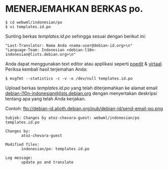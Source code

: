 # MENERJEMAHKAN BERKAS po.

    $ cd webwml/indonesian/po
    $ vi templates.id.po

Sunting berkas *templates.id.po* sehingga sesuai dengan berikut ini:

```
"Last-Translator: Nama Anda <nama-user@debian-id.org>\n"
"Language-Team: Indonesian <debian-l10n-indonesian@lists.debian.org>\n"
```

Anda dapat menggunakan text editor atau applikasi seperti [poedit](https://poedit.net/download "unduh poedit") & 
[virtaal](http://virtaal.translatehouse.org/download.html "unduh virtaal"). Periksa kembali hasil terjemahan Anda:

    $ msgfmt --statistics -c -v -o /dev/null templates.id.po

Upload berkas *templates.id.po* yang telah diterjemahkan ke alamat email debian-l10n-indonesian@lists.debian.org dengan 
menyertakan deskripsi tentang apa yang telah Anda kerjakan.

Contoh: ftp://debian-id.alioth.debian.org/pub/debian-id/send-email-po.png

```
Subjek: Changes by atoz-chevara-guest: webwml/indonesian/po templates.id.po

Changes by:
       atoz-chevara-guest

Modified files:
       indonesian/po: templates.id.po

Log message:
       update po and translate
```